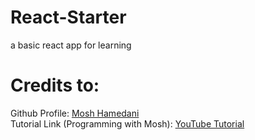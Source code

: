 # React-Starter
a basic react app for learning 

# Credits to: 
  Github Profile: <a href="https://github.com/mosh-hamedani"> Mosh Hamedani </a>
  <br>
  Tutorial Link (Programming with Mosh): <a href="https://youtu.be/SqcY0GlETPk"> YouTube Tutorial </a>
